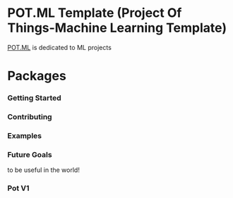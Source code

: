 # POT.ML Template (Project Of Things-Machine Learning Template)

[POT.ML](https://potframework.com/ml) is dedicated to ML projects


# Packages

### Getting Started

### Contributing

### Examples

### Future Goals

to be useful in the world!

### Pot V1

